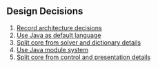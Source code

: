 <!--
SPDX-FileCopyrightText: 2023 Antoine Belvire
SPDX-License-Identifier: GPL-3.0-or-later
-->

## Design Decisions

1. [Record architecture decisions](0001-record-architecture-decisions.md)
2. [Use Java as default language](0002-use-java-as-default-language.md)
3. [Split core from solver and dictionary details](0003-split-core-from-solver-and-dictionary-details.md)
4. [Use Java module system](0004-use-java-module-system.md)
5. [Split core from control and presentation details](0005-split-core-from-control-and-presentation-details.md)
